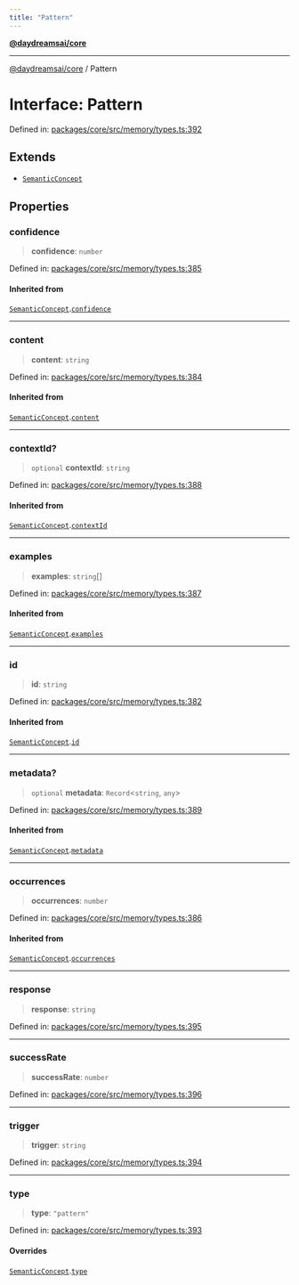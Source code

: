 ```yaml
---
title: "Pattern"
---
```


[**@daydreamsai/core**](./api-reference.md)

***

[@daydreamsai/core](./api-reference.md) / Pattern

# Interface: Pattern

Defined in: [packages/core/src/memory/types.ts:392](https://github.com/dojoengine/daydreams/blob/877d54c3d7a1ffa2e1fe799ae3402216c969af05/packages/core/src/memory/types.ts#L392)

## Extends

- [`SemanticConcept`](./SemanticConcept.md)

## Properties

### confidence

> **confidence**: `number`

Defined in: [packages/core/src/memory/types.ts:385](https://github.com/dojoengine/daydreams/blob/877d54c3d7a1ffa2e1fe799ae3402216c969af05/packages/core/src/memory/types.ts#L385)

#### Inherited from

[`SemanticConcept`](./SemanticConcept.md).[`confidence`](SemanticConcept.md#confidence)

***

### content

> **content**: `string`

Defined in: [packages/core/src/memory/types.ts:384](https://github.com/dojoengine/daydreams/blob/877d54c3d7a1ffa2e1fe799ae3402216c969af05/packages/core/src/memory/types.ts#L384)

#### Inherited from

[`SemanticConcept`](./SemanticConcept.md).[`content`](SemanticConcept.md#content)

***

### contextId?

> `optional` **contextId**: `string`

Defined in: [packages/core/src/memory/types.ts:388](https://github.com/dojoengine/daydreams/blob/877d54c3d7a1ffa2e1fe799ae3402216c969af05/packages/core/src/memory/types.ts#L388)

#### Inherited from

[`SemanticConcept`](./SemanticConcept.md).[`contextId`](SemanticConcept.md#contextid)

***

### examples

> **examples**: `string`[]

Defined in: [packages/core/src/memory/types.ts:387](https://github.com/dojoengine/daydreams/blob/877d54c3d7a1ffa2e1fe799ae3402216c969af05/packages/core/src/memory/types.ts#L387)

#### Inherited from

[`SemanticConcept`](./SemanticConcept.md).[`examples`](SemanticConcept.md#examples)

***

### id

> **id**: `string`

Defined in: [packages/core/src/memory/types.ts:382](https://github.com/dojoengine/daydreams/blob/877d54c3d7a1ffa2e1fe799ae3402216c969af05/packages/core/src/memory/types.ts#L382)

#### Inherited from

[`SemanticConcept`](./SemanticConcept.md).[`id`](SemanticConcept.md#id)

***

### metadata?

> `optional` **metadata**: `Record`\<`string`, `any`\>

Defined in: [packages/core/src/memory/types.ts:389](https://github.com/dojoengine/daydreams/blob/877d54c3d7a1ffa2e1fe799ae3402216c969af05/packages/core/src/memory/types.ts#L389)

#### Inherited from

[`SemanticConcept`](./SemanticConcept.md).[`metadata`](SemanticConcept.md#metadata)

***

### occurrences

> **occurrences**: `number`

Defined in: [packages/core/src/memory/types.ts:386](https://github.com/dojoengine/daydreams/blob/877d54c3d7a1ffa2e1fe799ae3402216c969af05/packages/core/src/memory/types.ts#L386)

#### Inherited from

[`SemanticConcept`](./SemanticConcept.md).[`occurrences`](SemanticConcept.md#occurrences)

***

### response

> **response**: `string`

Defined in: [packages/core/src/memory/types.ts:395](https://github.com/dojoengine/daydreams/blob/877d54c3d7a1ffa2e1fe799ae3402216c969af05/packages/core/src/memory/types.ts#L395)

***

### successRate

> **successRate**: `number`

Defined in: [packages/core/src/memory/types.ts:396](https://github.com/dojoengine/daydreams/blob/877d54c3d7a1ffa2e1fe799ae3402216c969af05/packages/core/src/memory/types.ts#L396)

***

### trigger

> **trigger**: `string`

Defined in: [packages/core/src/memory/types.ts:394](https://github.com/dojoengine/daydreams/blob/877d54c3d7a1ffa2e1fe799ae3402216c969af05/packages/core/src/memory/types.ts#L394)

***

### type

> **type**: `"pattern"`

Defined in: [packages/core/src/memory/types.ts:393](https://github.com/dojoengine/daydreams/blob/877d54c3d7a1ffa2e1fe799ae3402216c969af05/packages/core/src/memory/types.ts#L393)

#### Overrides

[`SemanticConcept`](./SemanticConcept.md).[`type`](SemanticConcept.md#type)
